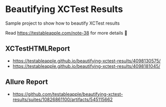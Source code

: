 # Beautifying XCTest Results

Sample project to show how to beautify XCTest results

Read <https://testableapple.com/note-38> for more details 🤠

## XCTestHTMLReport

- <https://testableapple.github.io/beautifying-xctest-results/4098130575/>
- <https://testableapple.github.io/beautifying-xctest-results/4098181045/>

## Allure Report

- <https://github.com/testableapple/beautifying-xctest-results/suites/10826861100/artifacts/545115662>
